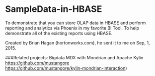 # SampleData-in-HBASE

To demonstrate that you can store OLAP data in HBASE and perform reporting and analytics via Phoenix in my favorite BI Tool.
To help demonstrate all of the existing reports using HBASE.<BR>

Created by Brian Hagan (hortonworks.com), he sent it to me on Sep, 1, 2015.<BR>

###Related projects:
Bigdata MDX with Mondrian and Apache Kylin <BR>
https://github.com/mustangore<BR>
https://github.com/mustangore/kylin-mondrian-interaction)<BR>
